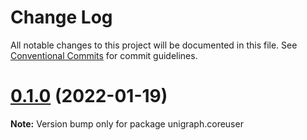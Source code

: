 # Change Log

All notable changes to this project will be documented in this file.
See [Conventional Commits](https://conventionalcommits.org) for commit guidelines.

# [0.1.0](https://github.com/TheExGenesis/unigraph-dev/compare/v0.0.1...v0.1.0) (2022-01-19)

**Note:** Version bump only for package unigraph.coreuser
